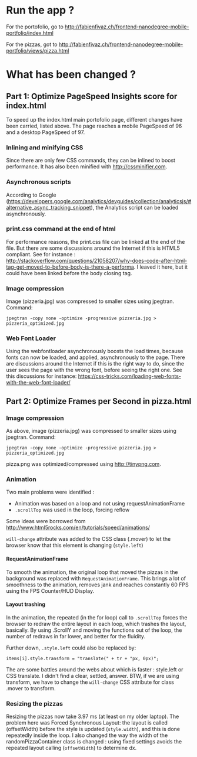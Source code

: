 # Run the app ?

For the portofolio, go to http://fabienfivaz.ch/frontend-nanodegree-mobile-portfolio/index.html

For the pizzas, got to http://fabienfivaz.ch/frontend-nanodegree-mobile-portfolio/views/pizza.html

# What has been changed ?

## Part 1: Optimize PageSpeed Insights score for index.html
To speed up the index.html main portofolio page, different changes have been carried, listed above. The page reaches a mobile PageSpeed of 96 and a desktop PageSpeed of 97.

### Inlining and minifying CSS
Since there are only few CSS commands, they can be inlined to boost performance. It has also been minified with http://cssminifier.com.

### Asynchronous scripts
According to Google (https://developers.google.com/analytics/devguides/collection/analyticsjs/#alternative_async_tracking_snippet), the Analytics script can be loaded asynchronously.

### print.css command at the end of html
For performance reasons, the print.css file can be linked at the end of the file. But there are some discussions around the Internet if this is HTML5 compliant. See for instance : http://stackoverflow.com/questions/21058207/why-does-code-after-html-tag-get-moved-to-before-body-is-there-a-performa. I leaved it here, but it could have been linked before the body closing tag.

### Image compression
Image (pizzeria.jpg) was compressed to smaller sizes using jpegtran. Command:
 
```
jpegtran -copy none -optimize -progressive pizzeria.jpg > pizzeria_optimized.jpg
```

### Web Font Loader 
Using the webfontloader asynchronously boosts the load times, because fonts can now be loaded, and applied, asynchronously to the page. There are discussions around the Internet if this is the right way to do, since the user sees the page with the wrong font, before seeing the right one. See this discussions for instance: https://css-tricks.com/loading-web-fonts-with-the-web-font-loader/

## Part 2: Optimize Frames per Second in pizza.html

### Image compression
As above, image (pizzeria.jpg) was compressed to smaller sizes using jpegtran. Command:
 
```
jpegtran -copy none -optimize -progressive pizzeria.jpg > pizzeria_optimized.jpg
```

pizza.png was optimized/compressed using http://tinypng.com.
 
### Animation
Two main problems were identified :
 - Animation was based on a loop and not using requestAnimationFrame
 - ```.scrollTop``` was used in the loop, forcing reflow

Some ideas were borrowed from http://www.html5rocks.com/en/tutorials/speed/animations/

```will-change``` attribute was added to the CSS class (.mover) to let the browser know that this element is changing (```style.left```)

#### RequestAnimationFrame
To smooth the animation, the original loop that moved the pizzas in the background was replaced with ```RequestAnimationFrame```. This brings a lot of smoothness to the animation, removes jank and reaches constantly 60 FPS using the FPS Counter/HUD Display.

#### Layout trashing
In the animation, the repeated (in the for loop) call to ```.scrollTop``` forces the browser to redraw the entire layout in each loop, which trashes the layout, basically. By using .ScrollY and moving the functions out of the loop, the number of redraws in far lower, and better for the fluidity.

Further down, ```.style.left``` could also be replaced by:

```
items[i].style.transform = "translate(" + tr + "px, 0px)"; 
```

The are some battles around the webs about which is faster : style.left or CSS translate. I didn't find a clear, settled, answer. BTW, if we are using transform, we have to change the ```will-change``` CSS attribute for class .mover to transform.
 
### Resizing the pizzas
Resizing the pizzas now take 3.97 ms (at least on my older laptop). The problem here was Forced Synchronous Layout: the layout is called (offsetWidth) before the style is updated (```style.width```), and this is done repeatedly inside the loop. I also changed the way the width of the randomPizzaContainer class is changed : using fixed settings avoids the repeated layout calling (```offsetWidth```) to determine dx.
